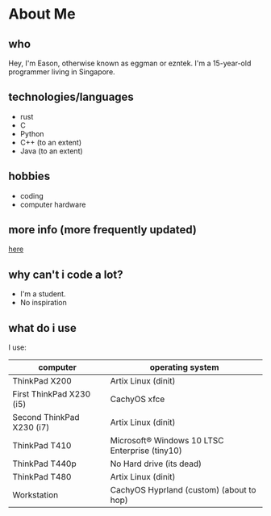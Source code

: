 # About Me

## who

Hey, I'm Eason, otherwise known as eggman or ezntek. I'm a 15-year-old programmer living in Singapore. 

## technologies/languages

 * rust
 * C
 * Python
 * C++ (to an extent)
 * Java (to an extent)

## hobbies

* coding
* computer hardware

## more info (more frequently updated)

[here](https://github.com/ezntek)

## why can't i code a lot?

 * I'm a student.
 * No inspiration

## what do i use

I use:

|computer|operating system|
|-|-|
|ThinkPad X200|Artix Linux (dinit)|
|First ThinkPad X230 (i5)|CachyOS xfce|
|Second ThinkPad X230 (i7)|Artix Linux (dinit)|
|ThinkPad T410|Microsoft® Windows 10 LTSC Enterprise (tiny10)|
|ThinkPad T440p|No Hard drive (its dead)|
|ThinkPad T480|Artix Linux (dinit)|
|Workstation|CachyOS Hyprland (custom) (about to hop)|
